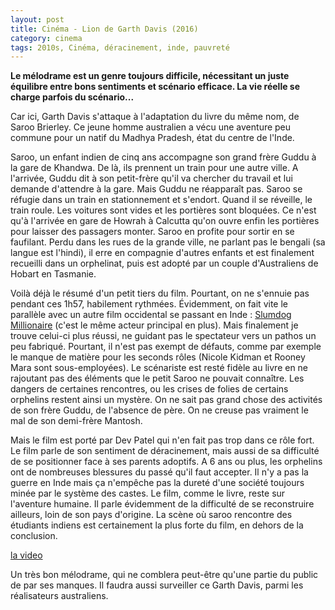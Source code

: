 ```yaml
---
layout: post
title: Cinéma - Lion de Garth Davis (2016)
category: cinema
tags: 2010s, Cinéma, déracinement, inde, pauvreté
---
```

**Le mélodrame est un genre toujours difficile, nécessitant un juste équilibre entre bons sentiments et scénario efficace. La vie réelle se charge parfois du scénario...**

Car ici, Garth Davis s'attaque à l'adaptation du livre du même nom, de Saroo Brierley. Ce jeune homme australien a vécu une aventure peu commune pour un natif du Madhya Pradesh, état du centre de l'Inde.

Saroo, un enfant indien de cinq ans accompagne son grand frère Guddu à la gare de Khandwa. De là, ils prennent un train pour une autre ville. A l'arrivée, Guddu dit à son petit-frère qu'il va chercher du travail et lui demande d'attendre à la gare. Mais Guddu ne réapparaît pas. Saroo se réfugie dans un train en stationnement et s'endort. Quand il se réveille, le train roule. Les voitures sont vides et les portières sont bloquées. Ce n'est qu'à l'arrivée en gare de Howrah à Calcutta qu'on ouvre enfin les portières pour laisser des passagers monter. Saroo en profite pour sortir en se faufilant. Perdu dans les rues de la grande ville, ne parlant pas le bengali (sa langue est l'hindi), il erre en compagnie d'autres enfants et est finalement recueilli dans un orphelinat, puis est adopté par un couple d'Australiens de Hobart en Tasmanie.

Voilà déjà le résumé d'un petit tiers du film. Pourtant, on ne s'ennuie pas pendant ces 1h57, habilement rythmées. Évidemment, on fait vite le parallèle avec un autre film occidental se passant en Inde : <a href="https://fr.wikipedia.org/wiki/Slumdog_Millionnaire">Slumdog Millionaire</a> (c'est le même acteur principal en plus). Mais finalement je trouve celui-ci plus réussi, ne guidant pas le spectateur vers un pathos un peu fabriqué. Pourtant, il n'est pas exempt de défauts, comme par exemple le manque de matière pour les seconds rôles (Nicole Kidman et Rooney Mara sont sous-employées). Le scénariste est resté fidèle au livre en ne rajoutant pas des éléments que le petit Saroo ne pouvait connaître. Les dangers de certaines rencontres, ou les crises de folies de certains orphelins restent ainsi un mystère. On ne sait pas grand chose des activités de son frère Guddu, de l'absence de père. On ne creuse pas vraiment le mal de son demi-frère Mantosh.

Mais le film est porté par Dev Patel qui n'en fait pas trop dans ce rôle fort. Le film&nbsp;parle de son sentiment de déracinement, mais aussi de sa difficulté de se positionner face à ses parents adoptifs. A 6 ans ou plus, les orphelins ont de nombreuses blessures du passé qu'il faut accepter. Il n'y a pas la guerre en Inde mais ça n'empêche pas la dureté d'une société toujours minée par le système des castes. Le film, comme le livre, reste sur l'aventure humaine. Il parle évidemment de la difficulté de se reconstruire ailleurs, loin de son pays d'origine. La scène où saroo rencontre des étudiants indiens est certainement la plus forte du film, en dehors de la conclusion.

[la video](https://www.youtube.com/watch?v=cHHiDcquqHs)

Un très bon mélodrame, qui ne comblera peut-être qu'une partie du public de par ses manques. Il faudra aussi surveiller ce Garth Davis, parmi les réalisateurs australiens.
